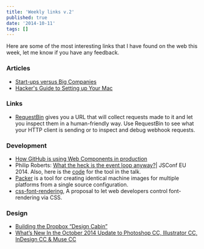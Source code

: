 ```yaml
---
title: 'Weekly links v.2'
published: true
date: '2014-10-11'
tags: []
---
```


Here are some of the most interesting links that I have found on the web this
week, let me know if you have any feedback.

### Articles

- [Start-ups versus Big Companies](https://medium.com/the-year-of-the-looking-glass/start-ups-versus-big-companies-f275800e78e5)
- [Hacker's Guide to Setting up Your Mac](http://lapwinglabs.com/blog/hacker-guide-to-setting-up-your-mac)

### Links

- [RequestBin](http://requestb.in/) gives you a URL that will collect requests
  made to it and let you inspect them in a human-friendly way. Use RequestBin to
  see what your HTTP client is sending or to inspect and debug webhook requests.

### Development

- [How GitHub is using Web Components in production](http://webcomponents.org/articles/interview-with-joshua-peek/)
- Philip Roberts:
  [What the heck is the event loop anyway?](https://www.youtube.com/watch?v=8aGhZQkoFbQ)|
  JSConf EU 2014. Also, here is the [code](https://github.com/latentflip/loupe)
  for the tool in the talk.
- [Packer](http://www.packer.io/) is a tool for creating identical machine
  images for multiple platforms from a single source configuration.
- [css-font-rendering](https://github.com/igrigorik/css-font-timeout/blob/patch-1/README.md),
  A proposal to let web developers control font-rendering via CSS.

### Design

- [Building the Dropbox “Design Cabin”](https://medium.com/@_dte/building-the-dropbox-design-cabin-9fdec4356671)
- [What’s New In the October 2014 Update to Photoshop CC, Illustrator CC, InDesign CC & Muse CC](http://terrywhite.com/whats-new-october-2014-update-photoshop-cc-illustrator-cc-indesign-cc-muse-cc/)
